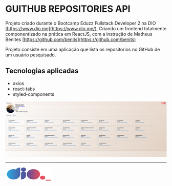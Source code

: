 # GUITHUB REPOSITORIES API

Projeto criado durante o Bootcamp Eduzz Fullstack Developer 2 na DIO [https://www.dio.me](https://www.dio.me/), Criando um frontend totalmente componentizado na prática em ReactJS, com a instrução de Matheus Benites [https://github.com/benits](https://github.com/benits)

Projeto consiste em uma aplicação que lista os repositorios no GitHub de um usuário pesquisado.

## Tecnologias aplicadas

- axios
- react-tabs
- styled-components

![img_repos](img_repos.png)

---

![logo](logo.png)
